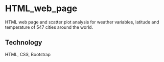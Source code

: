 # HTML_web_page
HTML web page and scatter plot analysis for weather variables, latitude and temperature of 547 cities around the world.

## Technology
HTML, CSS, Bootstrap
